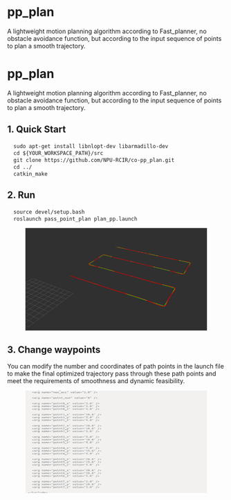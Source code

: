 # pp_plan
A lightweight motion planning algorithm according to Fast_planner, no obstacle avoidance function, but according to the input sequence of points to plan a smooth trajectory.
# pp_plan
A lightweight motion planning algorithm according to Fast_planner, no obstacle avoidance function, but according to the input sequence of points to plan a smooth trajectory.

## 1. Quick Start
```
  sudo apt-get install libnlopt-dev libarmadillo-dev
  cd ${YOUR_WORKSPACE_PATH}/src
  git clone https://github.com/NPU-RCIR/co-pp_plan.git
  cd ../
  catkin_make
```

## 2. Run

```
  source devel/setup.bash
  roslaunch pass_point_plan plan_pp.launch
```

<p align="center">
  <img src="https://github.com/NPU-RCIR/pp_plan/blob/master/pp_plan/img/result.png" width = "420" height = "237"/>
</p>

## 3. Change waypoints
You can modify the number and coordinates of path points in the launch file to make the final optimized trajectory pass through these path points and meet the requirements of smoothness and dynamic feasibility.

<p align="center">
  <img src="https://github.com/NPU-RCIR/pp_plan/blob/master/pp_plan/img/change_waypoints.png" width = "420" height = "237"/>
</p>
